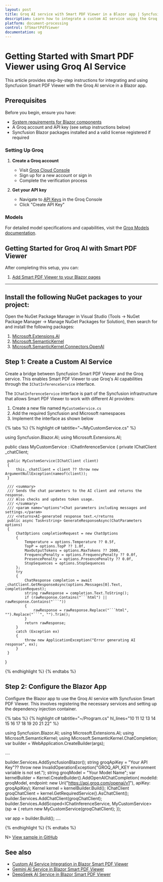 ```yaml
---
layout: post
title: Groq AI service with Smart PDF Viewer in a Blazor app | Syncfusion
description: Learn how to integrate a custom AI service using the Groq API with Syncfusion Smart PDF Viewer in a Blazor app.
platform: document-processing
control: SfSmartPdfViewer
documentation: ug
---
```


# Getting Started with Smart PDF Viewer using Groq AI Service

This article provides step-by-step instructions for integrating and using Syncfusion Smart PDF Viewer with the Groq AI service in a Blazor app.

## Prerequisites

Before you begin, ensure you have:

* [System requirements for Blazor components](https://blazor.syncfusion.com/documentation/system-requirements)
* A Groq account and API key (see setup instructions below)
* Syncfusion Blazor packages installed and a valid license registered if required

### Setting Up Groq

1. **Create a Groq account**
   * Visit [Groq Cloud Console](https://console.groq.com)
   * Sign up for a new account or sign in
   * Complete the verification process

2. **Get your API key**
   * Navigate to [API Keys](https://console.groq.com/keys) in the Groq Console
   * Click "Create API Key"

### Models

For detailed model specifications and capabilities, visit the [Groq Models documentation](https://console.groq.com/docs/models).

## Getting Started for Groq AI with Smart PDF Viewer

After completing this setup, you can:

1. [Add Smart PDF Viewer to your Blazor pages](../blazor/getting-started/web-app)

---

## Install the following NuGet packages to your project:

Open the NuGet Package Manager in Visual Studio (Tools → NuGet Package Manager → Manage NuGet Packages for Solution), then search for and install the following packages:

1. [Microsoft.Extensions.AI](https://www.nuget.org/packages/Microsoft.Extensions.AI)
2. [Microsoft.SemanticKernel](https://www.nuget.org/packages/Microsoft.SemanticKernel)
3. [Microsoft.SemanticKernel.Connectors.OpenAI](https://www.nuget.org/packages/Microsoft.SemanticKernel.Connectors.OpenAI)

## Step 1: Create a Custom AI Service

Create a bridge between Syncfusion Smart PDF Viewer and the Groq service. This enables Smart PDF Viewer to use Groq's AI capabilities through the `IChatInferenceService` interface.

The `IChatInferenceService` interface is part of the Syncfusion infrastructure that allows Smart PDF Viewer to work with different AI providers:

1. Create a new file named `MyCustomService.cs`
2. Add the required Syncfusion and Microsoft namespaces
3. Implement the interface as shown below

{% tabs %}
{% highlight c# tabtitle="~/MyCustomService.cs" %}

using Syncfusion.Blazor.AI;
using Microsoft.Extensions.AI;

public class MyCustomService : IChatInferenceService
{
     private IChatClient _chatClient;

     public MyCustomService(IChatClient client)
     {
         this._chatClient = client ?? throw new ArgumentNullException(nameof(client));
     }

     /// <summary>
     /// Sends the chat parameters to the AI client and returns the response.
     /// Also checks and updates token usage.
     /// </summary>
     /// <param name="options">Chat parameters including messages and settings.</param>
     /// <returns>AI-generated response text.</returns
     public async Task<string> GenerateResponseAsync(ChatParameters options)
     {
         ChatOptions completionRequest = new ChatOptions
         {
             Temperature = options.Temperature ?? 0.5f,
             TopP = options.TopP ?? 1.0f,
             MaxOutputTokens = options.MaxTokens ?? 2000,
             FrequencyPenalty = options.FrequencyPenalty ?? 0.0f,
             PresencePenalty = options.PresencePenalty ?? 0.0f,
             StopSequences = options.StopSequences
         };
         try
         {
             ChatResponse completion = await _chatClient.GetResponseAsync(options.Messages[0].Text, completionRequest);
             string rawResponse = completion.Text.ToString();
             if (rawResponse.Contains("```html") || rawResponse.Contains("```"))
             {
                 rawResponse = rawResponse.Replace("```html", "").Replace("```", "").Trim();
             }
             return rawResponse;
         }
         catch (Exception ex)
         {
             throw new ApplicationException("Error generating AI response", ex);
         }
     }
}

{% endhighlight %}
{% endtabs %}

## Step 2: Configure the Blazor App

Configure the Blazor app to use the Groq AI service with Syncfusion Smart PDF Viewer. This involves registering the necessary services and setting up the dependency injection container.

{% tabs %}
{% highlight c# tabtitle="~/Program.cs" hl_lines="10 11 12 13 14 15 16 17 18 19 20 21 22" %}

using Syncfusion.Blazor.AI;
using Microsoft.Extensions.AI;
using Microsoft.SemanticKernel;
using Microsoft.SemanticKernel.ChatCompletion;
var builder = WebApplication.CreateBuilder(args);

....

builder.Services.AddSyncfusionBlazor();
string groqApiKey = "Your API Key"?? throw new InvalidOperationException("GROQ_API_KEY environment variable is not set.");
string groqModel = "Your Model Name";
var kernelBuilder = Kernel.CreateBuilder().AddOpenAIChatCompletion(
        modelId: groqModel,
        endpoint: new Uri("https://api.groq.com/openai/v1"),
        apiKey: groqApiKey);
Kernel kernel = kernelBuilder.Build();
IChatClient groqChatClient = kernel.GetRequiredService<IChatCompletionService>().AsChatClient();
builder.Services.AddChatClient(groqChatClient);
builder.Services.AddScoped<IChatInferenceService, MyCustomService>(sp =>
{
    return new MyCustomService(groqChatClient);
});

var app = builder.Build();
....

{% endhighlight %}
{% endtabs %}

N> [View sample in GitHub](https://github.com/SyncfusionExamples/blazor-smart-pdf-viewer-examples/tree/master/Custom%20Services/GroqService)

## See also

* [Custom AI Service Integration in Blazor Smart PDF Viewer](./custom-ai-service)
* [Gemini AI Service in Blazor Smart PDF Viewer](./gemini-service)
* [DeepSeek AI Service in Blazor Smart PDF Viewer](./deepseek-service)

